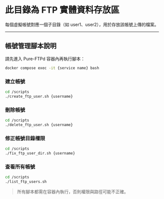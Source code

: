 # 此目錄為 FTP 實體資料存放區
每個虛擬帳號對應一個子目錄（如 user1、user2），用於存放該帳號上傳的檔案。

---

## 帳號管理腳本說明

請先進入 Pure-FTPd 容器內再執行腳本：

```sh
docker compose exec -it {service name} bash
```

### 建立帳號
```sh
cd /scripts
./create_ftp_user.sh {username}
```

### 刪除帳號
```sh
cd /scripts
./delete_ftp_user.sh {username}
```

### 修正帳號目錄權限
```sh
cd /scripts
./fix_ftp_user_dir.sh {username}
```

### 查看所有帳號
```sh
cd /scripts
./list_ftp_users.sh
```

> 所有腳本都需在容器內執行，否則權限與路徑可能不正確。